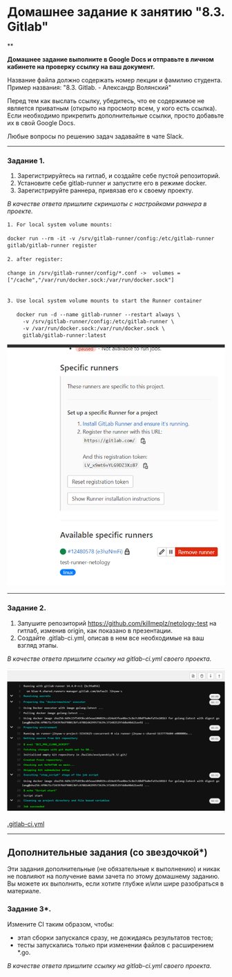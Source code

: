 # Домашнее задание к занятию "8.3. Gitlab"

**

**Домашнее задание выполните в Google Docs и отправьте в личном кабинете на проверку ссылку на ваш документ.**

Название файла должно содержать номер лекции и фамилию студента. Пример названия: "8.3. Gitlab. - Александр Волянский"

Перед тем как выслать ссылку, убедитесь, что ее содержимое не является приватным (открыто на просмотр всем, у кого есть ссылка). Если необходимо прикрепить дополнительные ссылки, просто добавьте их в свой Google Docs.

Любые вопросы по решению задач задавайте в чате Slack.

---

### Задание 1.

1. Зарегистрируйтесь на гитлаб, и создайте себе пустой репозиторий.
1. Установите себе gitlab-runner и запустите его в режиме docker.
2. Зарегистрируйте раннера, привязав его к своему проекту.

*В качестве ответа пришлите скриншоты с настройками раннера в проекте.*

```
1. For local system volume mounts:

docker run --rm -it -v /srv/gitlab-runner/config:/etc/gitlab-runner gitlab/gitlab-runner register

2. after register:

change in /srv/gitlab-runner/config/*.conf ->  volumes = ["/cache","/var/run/docker.sock:/var/run/docker.sock"]


3. Use local system volume mounts to start the Runner container

   docker run -d --name gitlab-runner --restart always \
     -v /srv/gitlab-runner/config:/etc/gitlab-runner \
     -v /var/run/docker.sock:/var/run/docker.sock \
     gitlab/gitlab-runner:latest
 ```
 ![alt tag](https://github.com/avo1yanskiy/slin-homeworks/blob/main/sdvps-homeworks/images/8.3/runner.png)

---

### Задание 2.


1. Запушите репозиторий https://github.com/killmeplz/netology-test на гитлаб, изменив origin, как показано в презентации.
2. Создайте .gitlab-ci.yml, описав в нем все необходимые на ваш взгляд этапы.

*В качестве ответа пришлите ссылку на gitlab-ci.yml своего проекта.*

 ![alt tag](https://github.com/avo1yanskiy/slin-homeworks/blob/main/sdvps-homeworks/images/8.3/Screenshot_1.png)

[.gitlab-ci.yml](https://gitlab.com/avo1yanskiy/8.3/-/blob/main/.gitlab-ci.yml)

---

## Дополнительные задания (со звездочкой*)

Эти задания дополнительные (не обязательные к выполнению) и никак не повлияют на получение вами зачета по этому домашнему заданию. Вы можете их выполнить, если хотите глубже и/или шире разобраться в материале.

### Задание 3*.

Измените CI таким образом, чтобы:
 - этап сборки запускался сразу, не дожидаясь результатов тестов;
 - тесты запускались только при изменении файлов с расширением *.go.

*В качестве ответа пришлите ссылку на gitlab-ci.yml своего проекта.*
